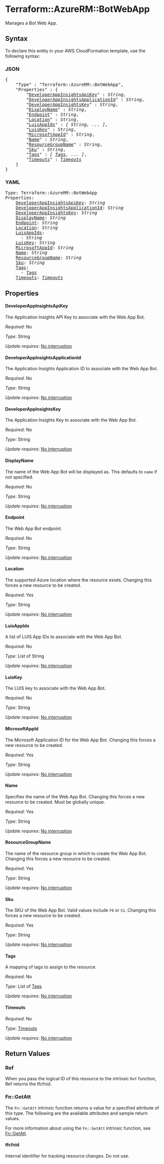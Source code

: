 # Terraform::AzureRM::BotWebApp

Manages a Bot Web App.

## Syntax

To declare this entity in your AWS CloudFormation template, use the following syntax:

### JSON

<pre>
{
    "Type" : "Terraform::AzureRM::BotWebApp",
    "Properties" : {
        "<a href="#developerappinsightsapikey" title="DeveloperAppInsightsApiKey">DeveloperAppInsightsApiKey</a>" : <i>String</i>,
        "<a href="#developerappinsightsapplicationid" title="DeveloperAppInsightsApplicationId">DeveloperAppInsightsApplicationId</a>" : <i>String</i>,
        "<a href="#developerappinsightskey" title="DeveloperAppInsightsKey">DeveloperAppInsightsKey</a>" : <i>String</i>,
        "<a href="#displayname" title="DisplayName">DisplayName</a>" : <i>String</i>,
        "<a href="#endpoint" title="Endpoint">Endpoint</a>" : <i>String</i>,
        "<a href="#location" title="Location">Location</a>" : <i>String</i>,
        "<a href="#luisappids" title="LuisAppIds">LuisAppIds</a>" : <i>[ String, ... ]</i>,
        "<a href="#luiskey" title="LuisKey">LuisKey</a>" : <i>String</i>,
        "<a href="#microsoftappid" title="MicrosoftAppId">MicrosoftAppId</a>" : <i>String</i>,
        "<a href="#name" title="Name">Name</a>" : <i>String</i>,
        "<a href="#resourcegroupname" title="ResourceGroupName">ResourceGroupName</a>" : <i>String</i>,
        "<a href="#sku" title="Sku">Sku</a>" : <i>String</i>,
        "<a href="#tags" title="Tags">Tags</a>" : <i>[ <a href="tags.md">Tags</a>, ... ]</i>,
        "<a href="#timeouts" title="Timeouts">Timeouts</a>" : <i><a href="timeouts.md">Timeouts</a></i>
    }
}
</pre>

### YAML

<pre>
Type: Terraform::AzureRM::BotWebApp
Properties:
    <a href="#developerappinsightsapikey" title="DeveloperAppInsightsApiKey">DeveloperAppInsightsApiKey</a>: <i>String</i>
    <a href="#developerappinsightsapplicationid" title="DeveloperAppInsightsApplicationId">DeveloperAppInsightsApplicationId</a>: <i>String</i>
    <a href="#developerappinsightskey" title="DeveloperAppInsightsKey">DeveloperAppInsightsKey</a>: <i>String</i>
    <a href="#displayname" title="DisplayName">DisplayName</a>: <i>String</i>
    <a href="#endpoint" title="Endpoint">Endpoint</a>: <i>String</i>
    <a href="#location" title="Location">Location</a>: <i>String</i>
    <a href="#luisappids" title="LuisAppIds">LuisAppIds</a>: <i>
      - String</i>
    <a href="#luiskey" title="LuisKey">LuisKey</a>: <i>String</i>
    <a href="#microsoftappid" title="MicrosoftAppId">MicrosoftAppId</a>: <i>String</i>
    <a href="#name" title="Name">Name</a>: <i>String</i>
    <a href="#resourcegroupname" title="ResourceGroupName">ResourceGroupName</a>: <i>String</i>
    <a href="#sku" title="Sku">Sku</a>: <i>String</i>
    <a href="#tags" title="Tags">Tags</a>: <i>
      - <a href="tags.md">Tags</a></i>
    <a href="#timeouts" title="Timeouts">Timeouts</a>: <i><a href="timeouts.md">Timeouts</a></i>
</pre>

## Properties

#### DeveloperAppInsightsApiKey

The Application Insights API Key to associate with the Web App Bot.

_Required_: No

_Type_: String

_Update requires_: [No interruption](https://docs.aws.amazon.com/AWSCloudFormation/latest/UserGuide/using-cfn-updating-stacks-update-behaviors.html#update-no-interrupt)

#### DeveloperAppInsightsApplicationId

The Application Insights Application ID to associate with the Web App Bot.

_Required_: No

_Type_: String

_Update requires_: [No interruption](https://docs.aws.amazon.com/AWSCloudFormation/latest/UserGuide/using-cfn-updating-stacks-update-behaviors.html#update-no-interrupt)

#### DeveloperAppInsightsKey

The Application Insights Key to associate with the Web App Bot.

_Required_: No

_Type_: String

_Update requires_: [No interruption](https://docs.aws.amazon.com/AWSCloudFormation/latest/UserGuide/using-cfn-updating-stacks-update-behaviors.html#update-no-interrupt)

#### DisplayName

The name of the Web App Bot will be displayed as. This defaults to `name` if not specified.

_Required_: No

_Type_: String

_Update requires_: [No interruption](https://docs.aws.amazon.com/AWSCloudFormation/latest/UserGuide/using-cfn-updating-stacks-update-behaviors.html#update-no-interrupt)

#### Endpoint

The Web App Bot endpoint.

_Required_: No

_Type_: String

_Update requires_: [No interruption](https://docs.aws.amazon.com/AWSCloudFormation/latest/UserGuide/using-cfn-updating-stacks-update-behaviors.html#update-no-interrupt)

#### Location

The supported Azure location where the resource exists. Changing this forces a new resource to be created.

_Required_: Yes

_Type_: String

_Update requires_: [No interruption](https://docs.aws.amazon.com/AWSCloudFormation/latest/UserGuide/using-cfn-updating-stacks-update-behaviors.html#update-no-interrupt)

#### LuisAppIds

A list of LUIS App IDs to associate with the Web App Bot.

_Required_: No

_Type_: List of String

_Update requires_: [No interruption](https://docs.aws.amazon.com/AWSCloudFormation/latest/UserGuide/using-cfn-updating-stacks-update-behaviors.html#update-no-interrupt)

#### LuisKey

The LUIS key to associate with the Web App Bot.

_Required_: No

_Type_: String

_Update requires_: [No interruption](https://docs.aws.amazon.com/AWSCloudFormation/latest/UserGuide/using-cfn-updating-stacks-update-behaviors.html#update-no-interrupt)

#### MicrosoftAppId

The Microsoft Application ID for the Web App Bot. Changing this forces a new resource to be created.

_Required_: Yes

_Type_: String

_Update requires_: [No interruption](https://docs.aws.amazon.com/AWSCloudFormation/latest/UserGuide/using-cfn-updating-stacks-update-behaviors.html#update-no-interrupt)

#### Name

Specifies the name of the Web App Bot. Changing this forces a new resource to be created. Must be globally unique.

_Required_: Yes

_Type_: String

_Update requires_: [No interruption](https://docs.aws.amazon.com/AWSCloudFormation/latest/UserGuide/using-cfn-updating-stacks-update-behaviors.html#update-no-interrupt)

#### ResourceGroupName

The name of the resource group in which to create the Web App Bot. Changing this forces a new resource to be created.

_Required_: Yes

_Type_: String

_Update requires_: [No interruption](https://docs.aws.amazon.com/AWSCloudFormation/latest/UserGuide/using-cfn-updating-stacks-update-behaviors.html#update-no-interrupt)

#### Sku

The SKU of the Web App Bot. Valid values include `F0` or `S1`. Changing this forces a new resource to be created.

_Required_: Yes

_Type_: String

_Update requires_: [No interruption](https://docs.aws.amazon.com/AWSCloudFormation/latest/UserGuide/using-cfn-updating-stacks-update-behaviors.html#update-no-interrupt)

#### Tags

A mapping of tags to assign to the resource.

_Required_: No

_Type_: List of <a href="tags.md">Tags</a>

_Update requires_: [No interruption](https://docs.aws.amazon.com/AWSCloudFormation/latest/UserGuide/using-cfn-updating-stacks-update-behaviors.html#update-no-interrupt)

#### Timeouts

_Required_: No

_Type_: <a href="timeouts.md">Timeouts</a>

_Update requires_: [No interruption](https://docs.aws.amazon.com/AWSCloudFormation/latest/UserGuide/using-cfn-updating-stacks-update-behaviors.html#update-no-interrupt)

## Return Values

### Ref

When you pass the logical ID of this resource to the intrinsic `Ref` function, Ref returns the tfcfnid.

### Fn::GetAtt

The `Fn::GetAtt` intrinsic function returns a value for a specified attribute of this type. The following are the available attributes and sample return values.

For more information about using the `Fn::GetAtt` intrinsic function, see [Fn::GetAtt](https://docs.aws.amazon.com/AWSCloudFormation/latest/UserGuide/intrinsic-function-reference-getatt.html).

#### tfcfnid

Internal identifier for tracking resource changes. Do not use.


